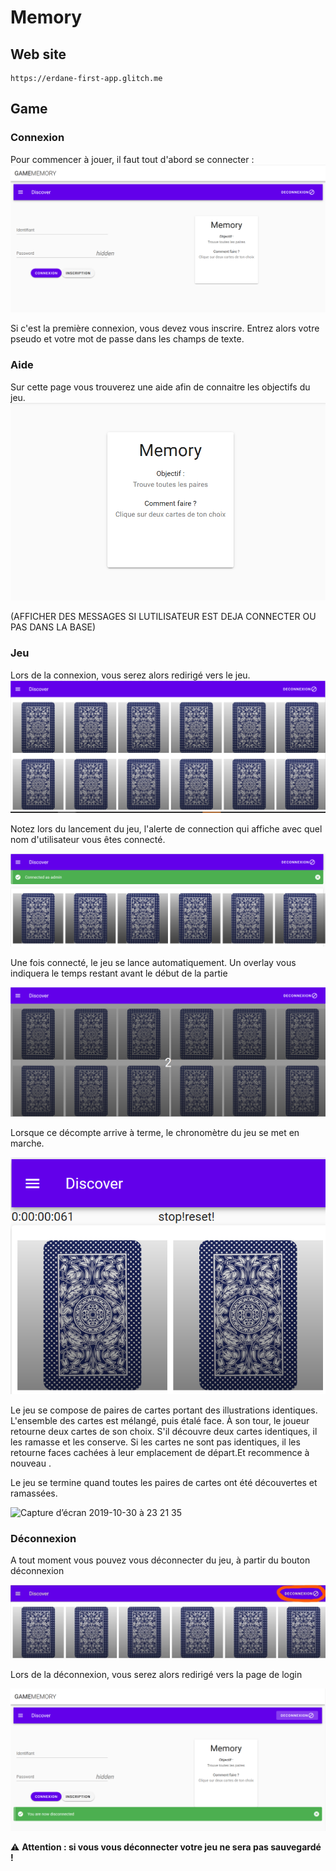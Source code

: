 # Memory

## Web site
```
https://erdane-first-app.glitch.me
```

## Game

### Connexion
Pour commencer à jouer, il faut tout d'abord se connecter :
![Login](/public/Login.png)

Si c'est la première connexion, vous devez vous inscrire.
Entrez alors votre pseudo et votre mot de passe dans les champs de texte.

### Aide
Sur cette page vous trouverez une aide afin de connaitre les objectifs du jeu.
![Help](/public/Help.png)

(AFFICHER DES MESSAGES SI LUTILISATEUR EST DEJA CONNECTER OU PAS DANS LA BASE)

### Jeu
Lors de la connexion, vous serez alors redirigé vers le jeu.
![Game](/public/Game.png)

Notez lors du lancement du jeu, l'alerte de connection qui affiche avec quel nom d'utilisateur vous êtes connecté.

![Alerte connexion](/public/AlertConnection.png)

Une fois connecté, le jeu se lance automatiquement.
Un overlay vous indiquera le temps restant avant le début de la partie

![Overlay](public/Overlay.png)

Lorsque ce décompte arrive à terme, le chronomètre du jeu se met en marche.

![Chronometre](public/Chronometre.png)

Le jeu se compose de paires de cartes portant des illustrations identiques. L'ensemble des cartes est mélangé, puis étalé face.
À son tour, le joueur retourne deux cartes de son choix. S'il découvre deux cartes identiques, il les ramasse et les conserve. Si les cartes ne sont pas identiques, il les retourne faces cachées à leur emplacement de départ.Et recommence à nouveau .

Le jeu se termine quand toutes les paires de cartes ont été découvertes et ramassées.

![Capture d’écran 2019-10-30 à 23 21 35](https://user-images.githubusercontent.com/46956121/67903763-be582c00-fb6c-11e9-932c-580a2428e702.png)

### Déconnexion
A tout moment vous pouvez vous déconnecter du jeu, à partir du bouton déconnexion

![Deconnexion](/public/BoutonDeconnexion.jpg)

Lors de la déconnexion, vous serez alors redirigé vers la page de login

![Retour page login](/public/Retour_page_login.png)

:warning: **Attention : si vous vous déconnecter votre jeu ne sera pas sauvegardé !**
